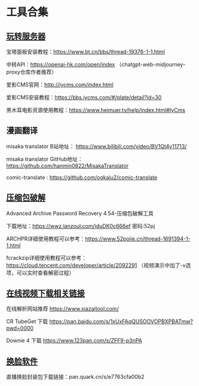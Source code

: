 # 工具合集

## [玩转服务器](https://www.bilibili.com/video/BV1dNzgYoEND)

宝塔面板安装教程：https://www.bt.cn/bbs/thread-19376-1-1.html

中转API：https://openai-hk.com/open/index （chatgpt-web-midjourney-proxy仓库作者推荐）

爱影CMS官网：http://iycms.com/index.html

爱影CMS安装教程：https://bbs.iycms.com/#/plate/detail?id=30

黑木耳电影资源使用教程：https://www.heimuer.tv/help/index.html#IyCms

## 漫画翻译

misaka translator B站地址： https://www.bilibili.com/video/BV1Qt4y11713/

misaka translator GitHub地址：https://github.com/hanmin0822/MisakaTranslator

comic-translate : https://github.com/ogkalu2/comic-translate

## [压缩包破解](https://www.bilibili.com/video/BV162yfYQEv1)

Advanced Archive Password Recovery 4.54-压缩包破解工具

下载地址：https://wwz.lanzoul.com/iduDK0c666ef      密码:52pj

ARCHPR详细使用教程可以参考：https://www.52pojie.cn/thread-1691394-1-1.html

fcrackzip详细使用教程可以参考：https://cloud.tencent.com/developer/article/2092291
（视频演示中加了-v选项，可以实时查看解密过程）

## [在线视频下载相关链接](https://www.bilibili.com/video/BV1WaCUYtEcA)

在线解析网站推荐 https://www.xiazaitool.com/

CR TubeGet 下载 https://pan.baidu.com/s/1xUxFAqQUSOOVOPBXPBATmw?pwd=0000

Downie 4 下载 https://www.123pan.com/s/ZFF9-p3nPA

## [换脸软件](https://www.bilibili.com/video/BV1ozm5YbExy)
直播换脸封装包下载链接：pan.quark.cn/s/e7763cfa00b2
